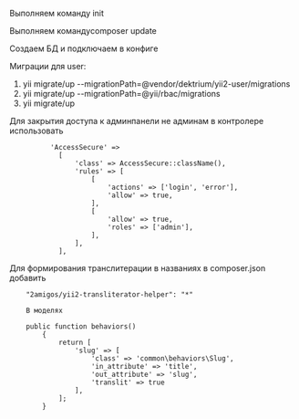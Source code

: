 Выполняем команду init

Выполняем командуcomposer update

Создаем БД и подключаем в конфиге

Миграции для user:

1. yii migrate/up --migrationPath=@vendor/dektrium/yii2-user/migrations
2. yii migrate/up --migrationPath=@yii/rbac/migrations
3. yii migrate/up

Для закрытия доступа к админпанели не админам в контролере использовать


              'AccessSecure' =>
                [
                    'class' => AccessSecure::className(),
                    'rules' => [
                        [
                            'actions' => ['login', 'error'],
                            'allow' => true,
                        ],
                        [
                            'allow' => true,
                            'roles' => ['admin'],
                        ],
                    ],
                ],


Для формирования транслитерации в названиях в composer.json добавить

        "2amigos/yii2-transliterator-helper": "*"

        В моделях

        public function behaviors()
            {
                return [
                    'slug' => [
                        'class' => 'common\behaviors\Slug',
                        'in_attribute' => 'title',
                        'out_attribute' => 'slug',
                        'translit' => true
                    ],
                ];
            }
